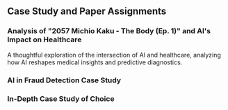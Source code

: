 ## Case Study and Paper Assignments



### **Analysis of "2057 Michio Kaku - The Body (Ep. 1)" and AI's Impact on Healthcare** 
A thoughtful exploration of the intersection of AI and healthcare, analyzing how AI reshapes medical insights and predictive diagnostics. 


### AI in Fraud Detection Case Study
### In-Depth Case Study of Choice
